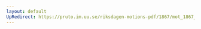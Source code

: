 ```yaml
---
layout: default
UpRedirect: https://pruto.im.uu.se/riksdagen-motions-pdf/1867/mot_1867__ak__97/mot_1867__ak__97-002.pdf
---
```

